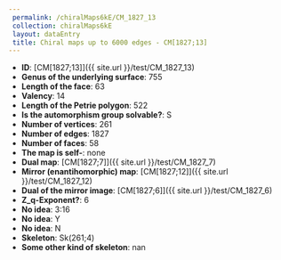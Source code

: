 ```yaml
--- 
 permalink: /chiralMaps6kE/CM_1827_13 
 collection: chiralMaps6kE
 layout: dataEntry
 title: Chiral maps up to 6000 edges - CM[1827;13]
---
```


- **ID**: [CM[1827;13]]({{ site.url }}/test/CM_1827_13)
- **Genus of the underlying surface**: 755
- **Length of the face**: 63
- **Valency**: 14
- **Length of the Petrie polygon**: 522
- **Is the automorphism group solvable?**: S
- **Number of vertices**: 261
- **Number of edges**: 1827
- **Number of faces**: 58
- **The map is self-**: none
- **Dual map**: [CM[1827;7]]({{ site.url }}/test/CM_1827_7)
- **Mirror (enantihomorphic) map**: [CM[1827;12]]({{ site.url }}/test/CM_1827_12)
- **Dual of the mirror image**: [CM[1827;6]]({{ site.url }}/test/CM_1827_6)
- **Z_q-Exponent?**: 6
- **No idea**:  3:16
- **No idea**: Y
- **No idea**: N
- **Skeleton**: Sk(261;4)
- **Some other kind of skeleton**: nan
